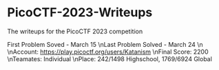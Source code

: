 # PicoCTF-2023-Writeups
The writeups for the PicoCTF 2023 competition

First Problem Soved - March 15
\\nLast Problem Solved - March 24
\n
\nAccount: https://play.picoctf.org/users/Katanism
\nFinal Score: 2200 
\nTeamates: Individual
\nPlace: 242/1498 Highschool, 1769/6924 Global
